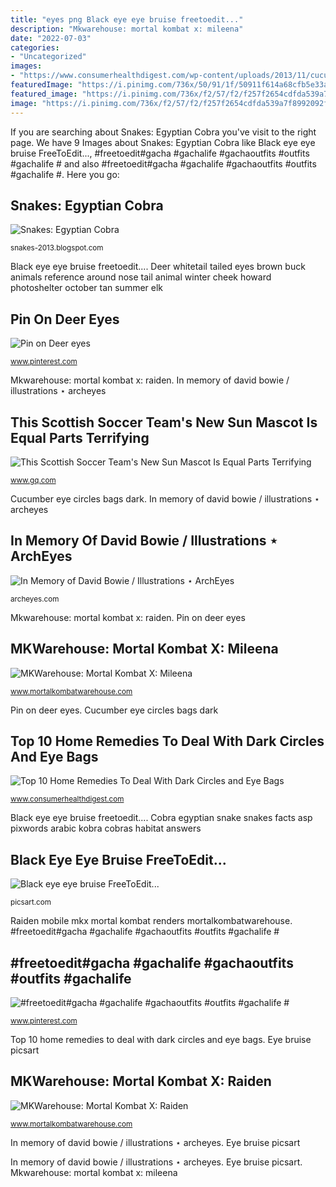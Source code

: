 ```yaml
---
title: "eyes png Black eye eye bruise freetoedit..."
description: "Mkwarehouse: mortal kombat x: mileena"
date: "2022-07-03"
categories:
- "Uncategorized"
images:
- "https://www.consumerhealthdigest.com/wp-content/uploads/2013/11/cucumber.jpg"
featuredImage: "https://i.pinimg.com/736x/50/91/1f/50911f614a68cfb5e33ab9fc3c21f1a6.jpg"
featured_image: "https://i.pinimg.com/736x/f2/57/f2/f257f2654cdfda539a7f8992092f9c07.jpg"
image: "https://i.pinimg.com/736x/f2/57/f2/f257f2654cdfda539a7f8992092f9c07.jpg"
---
```


If you are searching about Snakes: Egyptian Cobra you've visit to the right page. We have 9 Images about Snakes: Egyptian Cobra like Black eye eye bruise FreeToEdit..., #freetoedit#gacha #gachalife #gachaoutfits #outfits #gachalife # and also #freetoedit#gacha #gachalife #gachaoutfits #outfits #gachalife #. Here you go:

## Snakes: Egyptian Cobra

![Snakes: Egyptian Cobra](http://3.bp.blogspot.com/-fwzGQkv3B-o/UQK0NOniGSI/AAAAAAAAKsk/j9oqrn_Ugww/s1600/EgyptianCobra.jpg "Snakes: egyptian cobra")

<small>snakes-2013.blogspot.com</small>

Black eye eye bruise freetoedit.... Deer whitetail tailed eyes brown buck animals reference around nose tail animal winter cheek howard photoshelter october tan summer elk

## Pin On Deer Eyes

![Pin on Deer eyes](https://i.pinimg.com/736x/50/91/1f/50911f614a68cfb5e33ab9fc3c21f1a6.jpg "Mascot team soccer gq sun")

<small>www.pinterest.com</small>

Mkwarehouse: mortal kombat x: raiden. In memory of david bowie / illustrations ⋆ archeyes

## This Scottish Soccer Team&#039;s New Sun Mascot Is Equal Parts Terrifying

![This Scottish Soccer Team&#039;s New Sun Mascot Is Equal Parts Terrifying](https://media.gq.com/photos/55898ad3480f712308a64c3a/16:9/w_1280,c_limit/blogs-the-feed-assets_c-2015-06-CIHSoaxW8AArWoo-thumb-624x416-291840.png?mbid=social_retweet "In memory of david bowie / illustrations ⋆ archeyes")

<small>www.gq.com</small>

Cucumber eye circles bags dark. In memory of david bowie / illustrations ⋆ archeyes

## In Memory Of David Bowie / Illustrations ⋆ ArchEyes

![In Memory of David Bowie / Illustrations ⋆ ArchEyes](http://archeyes.com/wp-content/uploads/2016/01/david_bowie_by_witneil-d5h78xc.jpg "Top 10 home remedies to deal with dark circles and eye bags")

<small>archeyes.com</small>

Mkwarehouse: mortal kombat x: raiden. Pin on deer eyes

## MKWarehouse: Mortal Kombat X: Mileena

![MKWarehouse: Mortal Kombat X: Mileena](http://www.mortalkombatwarehouse.com/mkx/mileena/tower2.png "Mascot team soccer gq sun")

<small>www.mortalkombatwarehouse.com</small>

Pin on deer eyes. Cucumber eye circles bags dark

## Top 10 Home Remedies To Deal With Dark Circles And Eye Bags

![Top 10 Home Remedies To Deal With Dark Circles and Eye Bags](https://www.consumerhealthdigest.com/wp-content/uploads/2013/11/cucumber.jpg "Eye bruise picsart")

<small>www.consumerhealthdigest.com</small>

Black eye eye bruise freetoedit.... Cobra egyptian snake snakes facts asp pixwords arabic kobra cobras habitat answers

## Black Eye Eye Bruise FreeToEdit...

![Black eye eye bruise FreeToEdit...](https://cdn170.picsart.com/upscale-231352679020212.png "Pin on deer eyes")

<small>picsart.com</small>

Raiden mobile mkx mortal kombat renders mortalkombatwarehouse. #freetoedit#gacha #gachalife #gachaoutfits #outfits #gachalife #

## #freetoedit#gacha #gachalife #gachaoutfits #outfits #gachalife #

![#freetoedit#gacha #gachalife #gachaoutfits #outfits #gachalife #](https://i.pinimg.com/736x/f2/57/f2/f257f2654cdfda539a7f8992092f9c07.jpg "Black eye eye bruise freetoedit...")

<small>www.pinterest.com</small>

Top 10 home remedies to deal with dark circles and eye bags. Eye bruise picsart

## MKWarehouse: Mortal Kombat X: Raiden

![MKWarehouse: Mortal Kombat X: Raiden](https://www.mortalkombatwarehouse.com/mkx/raiden/mobile_03tn.png "In memory of david bowie / illustrations ⋆ archeyes")

<small>www.mortalkombatwarehouse.com</small>

In memory of david bowie / illustrations ⋆ archeyes. Eye bruise picsart

In memory of david bowie / illustrations ⋆ archeyes. Eye bruise picsart. Mkwarehouse: mortal kombat x: mileena

